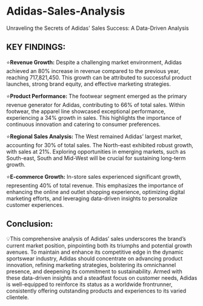 # Adidas-Sales-Analysis
Unraveling the Secrets of Adidas' Sales Success: A Data-Driven Analysis

## KEY FINDINGS:

⭐**Revenue Growth:** Despite a challenging market environment, Adidas achieved an 80% increase in revenue compared to the previous year, reaching 717,821,450. This growth can be attributed to successful product launches, strong brand equity, and effective marketing strategies.

⭐**Product Performance:** The footwear segment emerged as the primary revenue generator for Adidas, contributing to 66% of total sales. Within footwear, the apparel line showcased exceptional performance, experiencing a 34% growth in sales. This highlights the importance of continuous innovation and catering to consumer preferences.

⭐**Regional Sales Analysis:** The West remained Adidas’ largest market, accounting for 30% of total sales. The North-east exhibited robust growth, with sales at 21%. Exploring opportunities in emerging markets, such as South-east, South and Mid-West will be crucial for sustaining long-term growth.

⭐**E-commerce Growth:** In-store sales experienced significant growth, representing 40% of total revenue. This emphasizes the importance of enhancing the online and outlet shopping experience, optimizing digital marketing efforts, and leveraging data-driven insights to personalize customer experiences.

## Conclusion:

💡This comprehensive analysis of Adidas’ sales underscores the brand’s current market position, pinpointing both its triumphs and potential growth avenues. To maintain and enhance its competitive edge in the dynamic sportswear industry, Adidas should concentrate on advancing product innovation, refining marketing strategies, bolstering its omnichannel presence, and deepening its commitment to sustainability. Armed with these data-driven insights and a steadfast focus on customer needs, Adidas is well-equipped to reinforce its status as a worldwide frontrunner, consistently offering outstanding products and experiences to its varied clientele.
